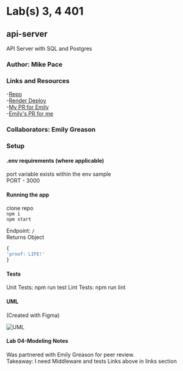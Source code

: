 # Lab(s) 3, 4 401

## api-server

API Server with SQL and Postgres

### Author: Mike Pace

### Links and Resources

-[Repo](https://github.com/catdude2000/api-server)  
-[Render Deploy](https://api-server-basic.onrender.com/)  
-[My PR for Emily](https://github.com/greasonek/api-server/pull/3)  
-[Emily's PR for me](https://github.com/catdude2000/api-server/pull/4)  

### Collaborators: Emily Greason

### Setup

#### .env requirements (where applicable)

port variable exists within the env sample  
PORT - 3000

#### Running the app

clone repo  
`npm i`  
`npm start`  

Endpoint: `/`  
Returns Object

```javascript
{
'proof: LIFE!'
}
```

#### Tests

Unit Tests: npm run test
Lint Tests: npm run lint

#### UML

(Created with Figma)

![UML]()

#### Lab 04-Modeling Notes

Was partnered with Emily Greason for peer review.  
Takeaway:  I need Middleware and tests
Links above in links section
